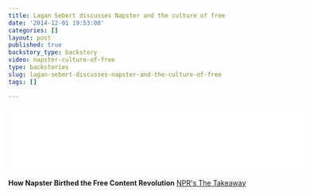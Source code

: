 ```yaml
---
title: Lagan Sebert discusses Napster and the culture of free
date: '2014-12-01 19:53:00'
categories: []
layout: post
published: true
backstory_type: backstory
video: napster-culture-of-free
type: backstories
slug: lagan-sebert-discusses-napster-and-the-culture-of-free
tags: []

---
```

<iframe width="600" height="130" frameborder="0" scrolling="no" src="//www.thetakeaway.org/widgets/ondemand_player/takeaway/#file=%2Faudio%2Fxspf%2F418297%2F"></iframe>

**How Napster Birthed the Free Content Revolution**
[NPR's The Takeaway](http://www.thetakeaway.org/story/how-napster-birthed-cultural-revolution/)

